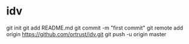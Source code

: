 idv
===
git init
git add README.md
git commit -m "first commit"
git remote add origin https://github.com/ortrust/idv.git
git push -u origin master
